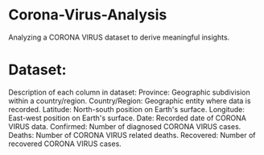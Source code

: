 # Corona-Virus-Analysis
Analyzing a CORONA VIRUS dataset to derive meaningful insights.
# Dataset:
Description of each column in dataset:
Province: Geographic subdivision within a country/region.
Country/Region: Geographic entity where data is recorded.
Latitude: North-south position on Earth's surface.
Longitude: East-west position on Earth's surface.
Date: Recorded date of CORONA VIRUS data.
Confirmed: Number of diagnosed CORONA VIRUS cases.
Deaths: Number of CORONA VIRUS related deaths.
Recovered: Number of recovered CORONA VIRUS cases.
